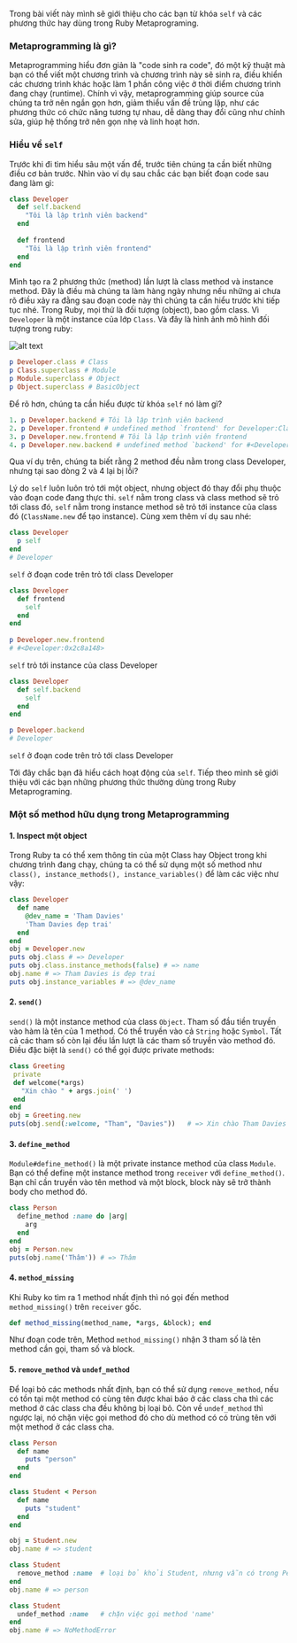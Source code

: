 Trong bài viết này mình sẽ giới thiệu cho các bạn từ khóa `self` và các phương thức hay dùng trong Ruby Metaprograming.

### Metaprogramming là gì?
Metaprogramming hiểu đơn giản là "code sinh ra code", đó một kỹ thuật mà bạn có thể  viết một chương trình và 
chương trình này sẽ sinh ra, điều khiển các chương trình khác hoặc làm 1 phần công việc ở thời điểm chương trình đang chạy (runtime).
Chính vì vậy, metaprogramming giúp source của chúng ta trở nên ngắn gọn hơn, giảm thiểu vấn đề trùng lặp,
như các phương thức có chức năng tương tự nhau, dễ dàng thay đổi cũng như chỉnh sửa, giúp hệ thống trở nên gọn nhẹ và linh hoạt hơn.
### Hiểu về `self`
Trước khi đi tìm  hiểu sâu một vấn để, trước tiên chúng ta cần biết những điều cơ bản trước. Nhìn vào ví dụ sau chắc các bạn biết
đoạn code sau đang làm gì:
```ruby
class Developer
  def self.backend
    "Tôi là lập trình viên backend"
  end
  
  def frontend
    "Tôi là lập trình viên frontend"
  end
end
```
Mình tạo ra 2 phương thức (method) lần lượt là class method và instance method.
Đây là điều mà chúng ta làm hàng ngày nhưng nếu những ai chưa rõ điều xảy ra đằng sau đoạn code này thì chúng ta cần hiểu trước khi tiếp tục nhé.
Trong Ruby, mọi thứ là đối tượng (object), bao gồm class. Vì `Developer` là một instance của lớp `Class`. Và đây là hình ảnh mô hình đối tượng trong ruby:

![alt text](https://uploads.toptal.io/blog/image/129273/toptal-blog-image-1551788860688-4693584ff597cddbe0a9ccdb51d4a2d8.png)

```ruby
p Developer.class # Class
p Class.superclass # Module
p Module.superclass # Object
p Object.superclass # BasicObject
```
Để rõ hơn, chúng ta cần hiểu được từ khóa `self` nó làm gì?
```ruby
1. p Developer.backend # Tôi là lập trình viên backend
2. p Developer.frontend # undefined method `frontend' for Developer:Class
3. p Developer.new.frontend # Tôi là lập trình viên frontend
4. p Developer.new.backend # undefined method `backend' for #<Developer:0x0000000001cd41e0>
```
Qua ví dụ trên, chúng ta biết rằng 2 method đều nằm trong class Developer, nhưng tại sao dòng 2 và 4 lại bị lỗi? 

Lý do `self` luôn luôn trỏ tới một object, nhưng object đó thay đổi phụ thuộc vào đoạn code đang thực thi.
`self` nằm trong class và class method sẽ trỏ tới class đó, `self` nằm trong instance method sẽ trỏ tới instance của class đó (`ClassName.new` để tạo instance).
Cùng xem thêm ví dụ sau nhé:
```ruby
class Developer
  p self 
end
# Developer
```
`self` ở đoạn code trên trỏ tới class Developer
```ruby
class Developer
  def frontend
    self
  end
end
 
p Developer.new.frontend
# #<Developer:0x2c8a148>
```
`self` trỏ tới instance của class Developer
```ruby
class Developer
  def self.backend
    self
  end
end

p Developer.backend
# Developer
```
`self` ở đoạn code trên trỏ tới class Developer

Tới đây chắc bạn đã hiểu cách hoạt động của `self`. Tiếp theo mình sẽ giới thiệu với các bạn những phương thức thường dùng trong Ruby Metaprograming.

### Một số method hữu dụng trong Metaprogramming
#### 1. Inspect một object
Trong Ruby ta có thể xem thông tin của một Class hay Object trong khi chương trình đang chạy, chúng ta có thể sử dụng một số method như `class(), instance_methods(), instance_variables()` để làm các việc như vậy:
```ruby
class Developer
  def name
    @dev_name = 'Tham Davies'
    'Tham Davies đẹp trai'
  end
end
obj = Developer.new
puts obj.class # => Developer
puts obj.class.instance_methods(false) # => name
obj.name # => Tham Davies is đẹp trai
puts obj.instance_variables # => @dev_name
```
#### 2. `send()`
`send()` là một instance method của class `Object`. Tham số đầu tiền truyền vào hàm là tên của 1 method. Có thể truyền vào cả `String` hoặc `Symbol`. Tất cả các tham số còn lại đều lần lượt là các tham số truyền vào method đó. Điều đặc biệt là `send()` có thể gọi được private methods:
```ruby
class Greeting
 private
 def welcome(*args)
   "Xin chào " + args.join(' ')
 end
end
obj = Greeting.new
puts(obj.send(:welcome, "Tham", "Davies"))   # => Xin chào Tham Davies
```
#### 3. `define_method`
`Module#define_method()` là một private instance method của class `Module`. Bạn có thể define một instance method trong `receiver` với `define_method()`. Bạn chỉ cần truyền vào tên method và một block, block này sẽ trở thành body cho method đó.
```ruby
class Person
  define_method :name do |arg|
    arg
  end
end
obj = Person.new
puts(obj.name('Thâm')) # => Thâm
```
#### 4. `method_missing`
Khi Ruby ko tìm ra 1 method nhất định thì nó gọi đến method `method_missing()` trên `receiver` gốc. 
```ruby
def method_missing(method_name, *args, &block); end
```
Như đoạn code trên, Method `method_missing()` nhận 3 tham số là tên method cần gọi, tham số và block.
#### 5. `remove_method` và `undef_method`
Để loại bỏ các methods nhất định, bạn có thể sử dụng `remove_method`, nếu có tồn tại một method có cùng tên được khai báo ở các class cha thì các method ở các class cha đều không bị loại bỏ. Còn về  `undef_method` thì ngược lại, nó chặn việc gọi method đó cho dù method có có trùng tên với một method ở các class cha.
```ruby
class Person
  def name
    puts "person"
  end
end

class Student < Person
  def name
    puts "student"
  end
end

obj = Student.new
obj.name # => student

class Student
  remove_method :name  # loại bỏ khỏi Student, nhưng vẫn có trong Person
end
obj.name # => person

class Student
  undef_method :name   # chặn việc gọi method 'name'
end
obj.name # => NoMethodError
```
